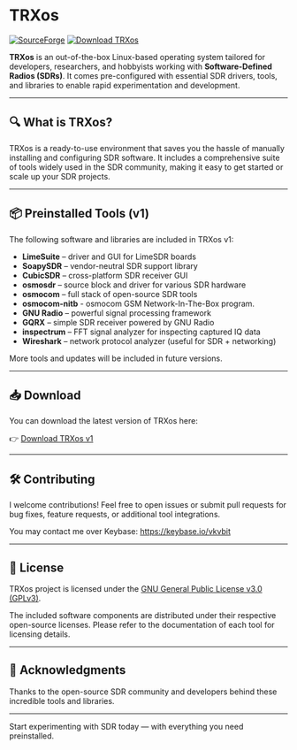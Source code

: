 # TRXos
[![SourceForge](https://img.shields.io/badge/SourceForge-TRXos-blue?logo=sourceforge)](https://sourceforge.net/p/trxos/)
[![Download TRXos](https://img.shields.io/sourceforge/dt/trxos.svg)](https://sourceforge.net/projects/trxos/files/latest/download)


**TRXos** is an out-of-the-box Linux-based operating system tailored for developers, researchers, and hobbyists working with **Software-Defined Radios (SDRs)**. It comes pre-configured with essential SDR drivers, tools, and libraries to enable rapid experimentation and development.

---

## 🔍 What is TRXos?

TRXos is a ready-to-use environment that saves you the hassle of manually installing and configuring SDR software. It includes a comprehensive suite of tools widely used in the SDR community, making it easy to get started or scale up your SDR projects.

---

## 📦 Preinstalled Tools (v1)

The following software and libraries are included in TRXos v1:

- **LimeSuite** – driver and GUI for LimeSDR boards
- **SoapySDR** – vendor-neutral SDR support library
- **CubicSDR** – cross-platform SDR receiver GUI
- **osmosdr** – source block and driver for various SDR hardware
- **osmocom** – full stack of open-source SDR tools
- **osmocom-nitb** - osmocom GSM Network-In-The-Box program.
- **GNU Radio** – powerful signal processing framework
- **GQRX** – simple SDR receiver powered by GNU Radio
- **inspectrum** – FFT signal analyzer for inspecting captured IQ data
- **Wireshark** – network protocol analyzer (useful for SDR + networking)

More tools and updates will be included in future versions.

---

## 📥 Download

You can download the latest version of TRXos here:

👉 [Download TRXos v1](https://sourceforge.net/projects/trxos/files/Dev)

---

## 🛠️ Contributing

I welcome contributions! Feel free to open issues or submit pull requests for bug fixes, feature requests, or additional tool integrations.

You may contact me over Keybase: https://keybase.io/vkvbit

---

## 📜 License

TRXos project is licensed under the [GNU General Public License v3.0 (GPLv3)](https://www.gnu.org/licenses/gpl-3.0.html).

The included software components are distributed under their respective open-source licenses. Please refer to the documentation of each tool for licensing details.

---

## 🙌 Acknowledgments

Thanks to the open-source SDR community and developers behind these incredible tools and libraries.

---

Start experimenting with SDR today — with everything you need preinstalled.
